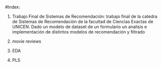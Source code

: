 #Index:

  1. Trabajo Final de Sistemas de Recomendación: trabajo final de la catedra de Sistemas de Recomendación de la facultad de Ciencias Exactas de UNICEN. Dado un modelo de dataset de un formulario un analisis e implementación de distintos modelos de recomendación y filtrado

  2. movie reviews
  3. EDA
  4. PLS
